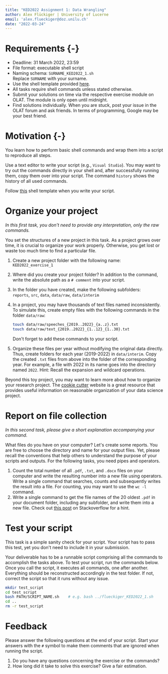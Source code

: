 ```yaml
---
title: "KED2022 Assignment 1: Data Wrangling"
author: Alex Flückiger | University of Lucerne
email: 'alex.flueckiger@doz.unilu.ch'
date: "2022-03-24"
---
```




# Requirements {-}

- Deadline: 31 March 2022, 23:59
- File format: executable shell script
- Naming schema: `SURNAME_KED2022_1.sh`   
  Replace `SURNAME` with your surname. 
- Use the shell template provided [here](https://aflueckiger.github.io/KED2022/assignments).
- All tasks require shell commands unless stated otherwise.
- Submit your solutions on time via the respective exercise module on OLAT. The module is only open until midnight.
- Find solutions individually. When you are stuck, post your issue in the OLAT forum and ask friends. In terms of programming, Google may be your best friend.

# Motivation {-}

You learn how to perform basic shell commands and wrap them into a script to reproduce all steps. 

Use a text editor to write your script (e.g., `Visual Studio`). You may want to try out the commands directly in your shell and, after successfully running them, copy them over into your script. The command `history` shows the history of all used commands. 

Follow [this](https://aflueckiger.github.io/KED2022/assignments) shell template when you write your script.

# Organize your project

*In this first task, you don't need to provide any interpretation, only the raw commands.*

You set the structures of a new project in this task. As a project grows over time, it is crucial to organize your work properly. Otherwise, you get lost or waste too much time to find a particular file.

1. Create a new project folder with the following name:  
   `KED2022_exercise_1`

2. Where did you create your project folder? In addition to the command, write the absolute path as a `# comment` into your script.

3. In the folder you have created, make the following subfolders:  
    `reports`, `src`, `data`, `data/raw`, `data/interim`

5. In a project, you may have thousands of text files named inconsistently. To simulate this, create empty files with the following commands in the folder `data/raw`:

   ```bash
   touch data/raw/speeches_{2019..2022}_{a..z}.txt 
   touch data/raw/text_{2019..2022}_{1..12}_{1..30}.txt
   ```

   Don't forget to add these commands to your script.

5. Organize these files per year without modifying the original data directly. Thus, create folders for each year (2019-2022) in `data/interim`. Copy the created `.txt` files from above into the folder of the corresponding year. For example, a file with 2022 in its name goes into the directory named `2022`.
    Hint: Recall the expansion and wildcard operations.




Beyond this toy project, you may want to learn more about how to organize your research project. The [cookie cutter](https://drivendata.github.io/cookiecutter-data-science/) website is a great resource that provides useful information on reasonable organization of your data science project.



# Report on file collection

*In this second task, please give a short explanation accompanying your command.*

What files do you have on your computer? Let's create some reports. You are free to choose the directory and name for your output files. Yet, please recall the conventions that help others to understand the purpose of your scripts and outputs. For the following tasks, you need pipes and operators.

1. Count the total number of all `.pdf`, `.txt`, and `.docx` files on your computer and write the resulting number into a new file using operators. Write a single command that searches, counts and subsequently writes the result into a file. For counting, you may want to use the `wc -l` command.
2. Write a single command to get the file names of the 20 oldest `.pdf` in your document folder, including any subfolder, and write them into a new file. Check out [this post](https://stackoverflow.com/questions/28176590/what-do-double-asterisk-wildcards-mean) on Stackoverflow for a hint.



# Test your script

This task is a simple sanity check for your script. Your script has to pass this test, yet you don't need to include it in your submission.

Your deliverable has to be a runnable script comprising all the commands to accomplish the tasks above. To test your script, run the commands below. Once you call the script, it executes all commands, one after another. Everything should be reconstructed accordingly in the test folder. If not, correct the script so that it runs without any issue.

```bash
mkdir test_script
cd test_script
bash PATH/SCRIPT_NAME.sh 	# e.g. bash ../flueckiger_KED2022_1.sh
cd ..
rm -r test_script
```

# Feedback

Please answer the following questions at the end of your script. Start your answers with the `#` symbol to make them comments that are ignored when running the script.

1. Do you have any questions concerning the exercise or the commands?
2. How long did it take to solve this exercise? Give a fair estimation.